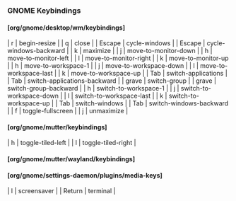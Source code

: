 ### GNOME Keybindings
#### [org/gnome/desktop/wm/keybindings]

| <Alt>r | begin-resize |
| <Alt>q | close |
| <Super>Escape | cycle-windows |
| <Shift><Super>Escape | cycle-windows-backward |
| <Alt>k | maximize |
| <Shift><Alt>j | move-to-monitor-down |
| <Shift><Alt>h | move-to-monitor-left |
| <Shift><Alt>l | move-to-monitor-right |
| <Shift><Alt>k | move-to-monitor-up |
| <Shift><Super>h | move-to-workspace-1 |
| <Shift><Super>j | move-to-workspace-down |
| <Shift><Super>l | move-to-workspace-last |
| <Shift><Super>k | move-to-workspace-up |
| <Super>Tab | switch-applications |
| <Shift><Super>Tab | switch-applications-backward |
| <Super>grave | switch-group |
| <Shift><Super>grave | switch-group-backward |
| <Super>h | switch-to-workspace-1 |
| <Super>j | switch-to-workspace-down |
| <Super>l | switch-to-workspace-last |
| <Super>k | switch-to-workspace-up |
| <Alt>Tab | switch-windows |
| <Shift><Alt>Tab | switch-windows-backward |
| <Alt>f | toggle-fullscreen |
| <Alt>j | unmaximize |
#### [org/gnome/mutter/keybindings]

| <Alt>h | toggle-tiled-left |
| <Alt>l | toggle-tiled-right |
#### [org/gnome/mutter/wayland/keybindings]

#### [org/gnome/settings-daemon/plugins/media-keys]

| <Primary><Alt>l | screensaver |
| <Super>Return | terminal |

